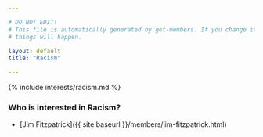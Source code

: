 ```yaml
---

# DO NOT EDIT!
# This file is automatically generated by get-members. If you change it, bad
# things will happen.

layout: default
title: "Racism"

---
```


{% include interests/racism.md %}

### Who is interested in Racism?


* [Jim Fitzpatrick]({{ site.baseurl }}/members/jim-fitzpatrick.html)
